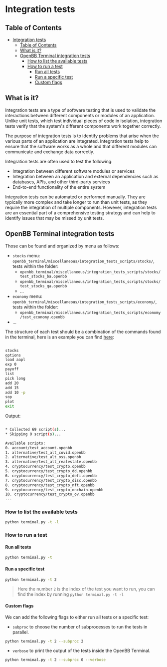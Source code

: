 # Integration tests

## Table of Contents

- [Integration tests](#integration-tests)
  - [Table of Contents](#table-of-contents)
  - [What is it?](#what-is-it)
  - [OpenBB Terminal integration tests](#openbb-terminal-integration-tests)
    - [How to list the available tests](#how-to-list-the-available-tests)
    - [How to run a test](#how-to-run-a-test)
      - [Run all tests](#run-all-tests)
      - [Run a specific test](#run-a-specific-test)
      - [Custom flags](#custom-flags)

## What is it?

Integration tests are a type of software testing that is used to validate the interactions between different components or modules of an application. Unlike unit tests, which test individual pieces of code in isolation, integration tests verify that the system's different components work together correctly.

The purpose of integration tests is to identify problems that arise when the various parts of an application are integrated. Integration tests help to ensure that the software works as a whole and that different modules can communicate and exchange data correctly.

Integration tests are often used to test the following:

- Integration between different software modules or services
- Integration between an application and external dependencies such as databases, APIs, and other third-party services
- End-to-end functionality of the entire system

Integration tests can be automated or performed manually. They are typically more complex and take longer to run than unit tests, as they require the integration of multiple components. However, integration tests are an essential part of a comprehensive testing strategy and can help to identify issues that may be missed by unit tests.

## OpenBB Terminal integration tests

Those can be found and organized by menu as follows:

- `stocks` menu: `openbb_terminal/miscellaneous/integration_tests_scripts/stocks/`, tests within the folder:
  - `openbb_terminal/miscellaneous/integration_tests_scripts/stocks/test_stocks_ba.openbb`
  - `openbb_terminal/miscellaneous/integration_tests_scripts/stocks/test_stocks_qa.openbb`
  - ...
- `economy` menu: `openbb_terminal/miscellaneous/integration_tests_scripts/economy/`, tests within the folder:
  - `openbb_terminal/miscellaneous/integration_tests_scripts/economy/test_economy.openbb`
- ...

The structure of each test should be a combination of the commands found in the terminal, here is an example you can find [here](openbb_terminal/miscellaneous/integration_tests_scripts/stocks/test_stocks_options_payoff.openbb):

```bash

stocks
options
load aapl
exp 0
payoff
list
pick long
add 20
add 15
add 10 -p
sop
plot
exit

```

Output:

```bash

* Collected 69 script(s)...
* Skipping 0 script(s)...

Available scripts:
0. account/test_account.openbb
1. alternative/test_alt_covid.openbb
2. alternative/test_alt_oss.openbb
3. alternative/test_alt_realestate.openbb
4. cryptocurrency/test_crypto.openbb
5. cryptocurrency/test_crypto_dd.openbb
6. cryptocurrency/test_crypto_defi.openbb
7. cryptocurrency/test_crypto_disc.openbb
8. cryptocurrency/test_crypto_nft.openbb
9. cryptocurrency/test_crypto_onchain.openbb
10. cryptocurrency/test_crypto_ov.openbb
...
```

### How to list the available tests

```bash
python terminal.py -t -l
```

### How to run a test

#### Run all tests

```bash
python terminal.py -t
```

#### Run a specific test

```bash
python terminal.py -t 2
```

> Here the number `2` is the index of the test you want to run, you can find the index by running `python terminal.py -t -l`

#### Custom flags

We can add the following flags to either run all tests or a specific test:

- `subproc` to choose the number of subprocesses to run the tests in parallel.

```bash
python terminal.py -t 2 --subproc 2
```

- `verbose` to print the output of the tests inside the OpenBB Terminal.

```bash
python terminal.py -t 2 --subproc 0 --verbose
```